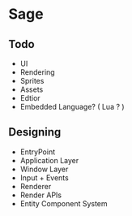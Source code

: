 # Sage

## Todo

- UI
- Rendering
- Sprites
- Assets
- Edtior
- Embedded Language? ( Lua ? )


## Designing

- EntryPoint
- Application Layer
- Window Layer
- Input + Events
- Renderer
- Render APIs
- Entity Component System
